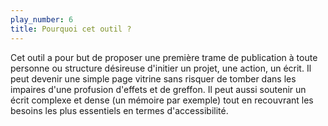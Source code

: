 ```yaml
---
play_number: 6
title: Pourquoi cet outil ?
---
```


Cet outil a pour but de proposer une première trame de publication à toute personne ou structure désireuse d'initier un projet, une action, un écrit.
Il peut devenir une simple page vitrine sans risquer de tomber dans les impaires d'une profusion d'effets et de greffon. Il peut aussi soutenir un écrit complexe et dense (un mémoire par exemple) tout en recouvrant les besoins les plus essentiels en termes d'accessibilité.


<!-- Récapitulatif Syntax Markdown 

Start by:	(3 dash, carriage return)
			play_number: 1
			title: Understand what people need
			(3 dash, carriage return)

h1:		#
h2:		##
h3:		###

a: 		[about the Blabla](https://blab.la)
ul: 	- Blabla
ol:		1. Blabla

Espace fine : 				&thinsp;
Espace fine insécable : 	&#8239;
Espace insécable : 			&nbsp;

-->